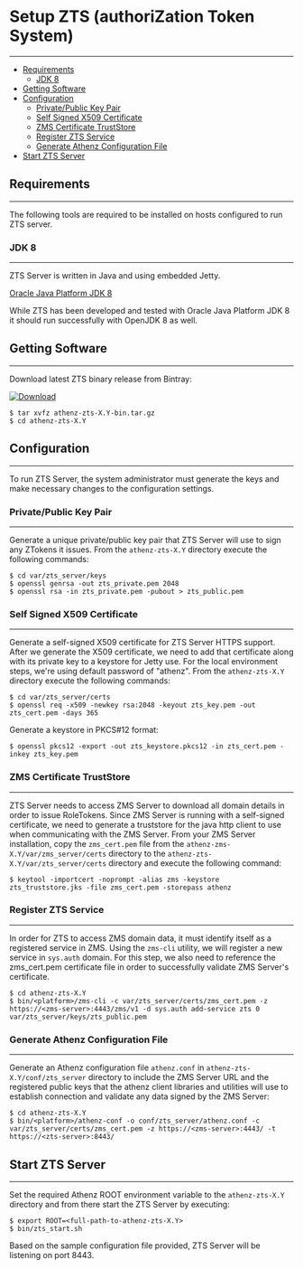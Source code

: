 # Setup ZTS (authoriZation Token System)
----------------------------------------

* [Requirements](#requirements)
    * [JDK 8](#jdk-8)
* [Getting Software](#getting-software)
* [Configuration](#configuration)
    * [Private/Public Key Pair](#privatepublic-key-pair)
    * [Self Signed X509 Certificate](#self-signed-x509-certificate)
    * [ZMS Certificate TrustStore](#zms-certificate-truststore)
    * [Register ZTS Service](#register-zts-service)
    * [Generate Athenz Configuration File](#generate-athenz-configuration-file)
* [Start ZTS Server](#start-zts-server)

## Requirements
---------------

The following tools are required to be installed on hosts
configured to run ZTS server.

### JDK 8
---------

ZTS Server is written in Java and using embedded Jetty.

[Oracle Java Platform JDK 8](http://www.oracle.com/technetwork/java/javase/downloads/jdk8-downloads-2133151.html)

While ZTS has been developed and tested with Oracle Java Platform JDK 8
it should run successfully with OpenJDK 8 as well.

## Getting Software
-------------------

Download latest ZTS binary release from Bintray:

[ ![Download](https://api.bintray.com/packages/yahoo/maven/athenz-zts/images/download.svg) ](https://bintray.com/yahoo/maven/athenz-zts/_latestVersion)

```shell
$ tar xvfz athenz-zts-X.Y-bin.tar.gz
$ cd athenz-zts-X.Y
```

## Configuration
----------------

To run ZTS Server, the system administrator must generate the keys
and make necessary changes to the configuration settings.

### Private/Public Key Pair
---------------------------

Generate a unique private/public key pair that ZTS Server will use
to sign any ZTokens it issues. From the `athenz-zts-X.Y` directory
execute the following commands:

```shell
$ cd var/zts_server/keys
$ openssl genrsa -out zts_private.pem 2048
$ openssl rsa -in zts_private.pem -pubout > zts_public.pem
```

### Self Signed X509 Certificate
--------------------------------

Generate a self-signed X509 certificate for ZTS Server HTTPS
support. After we generate the X509 certificate, we need to add
that certificate along with its private key to a keystore for Jetty 
use. For the local environment steps, we're using default password
of "athenz". From the `athenz-zts-X.Y` directory execute the following
commands:

```shell
$ cd var/zts_server/certs
$ openssl req -x509 -newkey rsa:2048 -keyout zts_key.pem -out zts_cert.pem -days 365
```

Generate a keystore in PKCS#12 format:

```shell
$ openssl pkcs12 -export -out zts_keystore.pkcs12 -in zts_cert.pem -inkey zts_key.pem
```

### ZMS Certificate TrustStore
------------------------------

ZTS Server needs to access ZMS Server to download all domain details
in order to issue RoleTokens. Since ZMS Server is running with a
self-signed certificate, we need to generate a truststore for the
java http client to use when communicating with the ZMS Server.
From your ZMS Server installation, copy the `zms_cert.pem` file
from the `athenz-zms-X.Y/var/zms_server/certs` directory to the
`athenz-zts-X.Y/var/zts_server/certs` directory and execute the following
command:

```shell
$ keytool -importcert -noprompt -alias zms -keystore zts_truststore.jks -file zms_cert.pem -storepass athenz
```

### Register ZTS Service
------------------------

In order for ZTS to access ZMS domain data, it must identify itself
as a registered service in ZMS. Using the `zms-cli` utility, we will
register a new service in `sys.auth` domain. For this step, we also
need to reference the zms_cert.pem certificate file in order to
successfully validate ZMS Server's certificate.

```shell
$ cd athenz-zts-X.Y
$ bin/<platform>/zms-cli -c var/zts_server/certs/zms_cert.pem -z https://<zms-server>:4443/zms/v1 -d sys.auth add-service zts 0 var/zts_server/keys/zts_public.pem
```

### Generate Athenz Configuration File
--------------------------------------

Generate an Athenz configuration file `athenz.conf` in `athenz-zts-X.Y/conf/zts_server`
directory to include the ZMS Server URL and the registered public keys that the
athenz client libraries and utilities will use to establish connection and validate any
data signed by the ZMS Server:

```shell
$ cd athenz-zts-X.Y
$ bin/<platform>/athenz-conf -o conf/zts_server/athenz.conf -c var/zts_server/certs/zms_cert.pem -z https://<zms-server>:4443/ -t https://<zts-server>:8443/
```

## Start ZTS Server
-------------------

Set the required Athenz ROOT environment variable to the `athenz-zts-X.Y`
directory and from there start the ZTS Server by executing:

```shell
$ export ROOT=<full-path-to-athenz-zts-X.Y>
$ bin/zts_start.sh
```

Based on the sample configuration file provided, ZTS Server will be listening
on port 8443.
